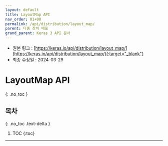 ```yaml
---
layout: default
title: LayoutMap API
nav_order: 01+00
permalink: /api/distribution/layout_map/
parent: 다중 장치 배포
grand_parent: Keras 3 API 문서
---
```


* 원본 링크 : [https://keras.io/api/distribution/layout_map/](https://keras.io/api/distribution/layout_map/){:target="_blank"}
* 최종 수정일 : 2024-03-29

# LayoutMap API
{: .no_toc }

## 목차
{: .no_toc .text-delta }

1. TOC
{:toc}

---
